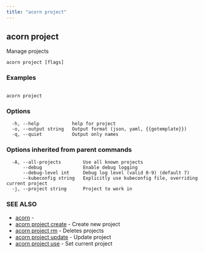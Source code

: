 ```yaml
---
title: "acorn project"
---
```

## acorn project

Manage projects

```
acorn project [flags]
```

### Examples

```

acorn project
```

### Options

```
  -h, --help            help for project
  -o, --output string   Output format (json, yaml, {{gotemplate}})
  -q, --quiet           Output only names
```

### Options inherited from parent commands

```
  -A, --all-projects        Use all known projects
      --debug               Enable debug logging
      --debug-level int     Debug log level (valid 0-9) (default 7)
      --kubeconfig string   Explicitly use kubeconfig file, overriding current project
  -j, --project string      Project to work in
```

### SEE ALSO

* [acorn](acorn.md)	 - 
* [acorn project create](acorn_project_create.md)	 - Create new project
* [acorn project rm](acorn_project_rm.md)	 - Deletes projects
* [acorn project update](acorn_project_update.md)	 - Update project
* [acorn project use](acorn_project_use.md)	 - Set current project

